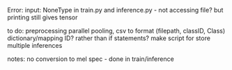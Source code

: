 Error: input: NoneType in train.py and inference.py - not accessing file? but printing still gives tensor

to do: 
preprocessing parallel pooling, csv to format (filepath, classID, Class)
dictionary/mapping ID? rather than if statements?
make script for store multiple inferences

notes:
no conversion to mel spec - done in train/inference
